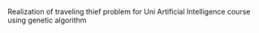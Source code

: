 Realization of traveling thief problem for Uni Artificial Intelligence course using genetic algorithm
